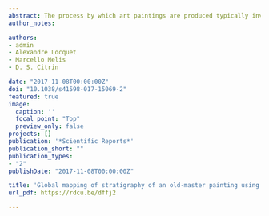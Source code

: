 ```yaml
---
abstract: The process by which art paintings are produced typically involves the successive applications of preparatory and paint layers to a canvas or other support; however, there is an absence of nondestructive modalities to provide a global mapping of the stratigraphy, information that is crucial for evaluation of its authenticity and attribution, for insights into historical or artist-specific techniques, as well as for conservation. We demonstrate sparsity-based terahertz reflectometry can be applied to extract a detailed 3D mapping of the layer structure of the 17th century easel painting Madonna in Preghiera by the workshop of Giovanni Battista Salvi da Sassoferrato, in which the structure of the canvas support, the ground, imprimatura, underpainting, pictorial, and varnish layers are identified quantitatively. In addition, a hitherto unidentified restoration of the varnish has been found. Our approach unlocks the full promise of terahertz reflectometry to provide a global and detailed account of an easel painting’s stratigraphy by exploiting the sparse deconvolution, without which terahertz reflectometry in the past has only provided a meager tool for the characterization of paintings with paint-layer thicknesses smaller than 50 μm. The proposed modality can also be employed across a broad range of applications in nondestructive testing and biomedical imaging.
author_notes:

authors:
- admin
- Alexandre Locquet
- Marcello Melis
- D. S. Citrin

date: "2017-11-08T00:00:00Z"
doi: "10.1038/s41598-017-15069-2"
featured: true
image:
  caption: ''
  focal_point: "Top"
  preview_only: false
projects: []
publication: '*Scientific Reports*'
publication_short: ""
publication_types:
- "2"
publishDate: "2017-11-08T00:00:00Z"

title: 'Global mapping of stratigraphy of an old-master painting using sparsity-based terahertz reflectometry'
url_pdf: https://rdcu.be/dffj2

---
```

